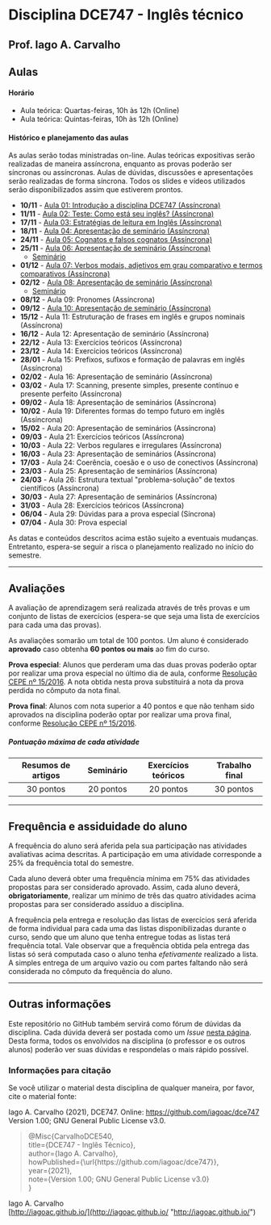 
# Disciplina DCE747 - Inglês técnico

## Prof. Iago A. Carvalho

## Aulas

#### Horário

  - Aula teórica: Quartas-feiras, 10h às 12h (Online)
  - Aula teórica: Quintas-feiras, 10h às 12h (Online)
 
#### Histórico e planejamento das aulas

As aulas serão todas ministradas on-line. Aulas teóricas expositivas serão realizadas de maneira assíncrona, enquanto as provas poderão ser síncronas ou assíncronas. Aulas de dúvidas, discussões e apresentações serão realizadas de forma síncrona. Todos os slides e vídeos utilizados serão disponibilizados assim que estiverem prontos.

  - **10/11** - [Aula 01: Introdução a disciplina DCE747 (Assíncrona)](https://youtu.be/ir2FGqbpvoM)
  - **11/11** - [Aula 02: Teste: Como está seu inglês? (Assíncrona)](https://github.com/iagoac/dce747/tree/main/exercicios/lista_0)
  - **17/11** - [Aula 03: Estratégias de leitura em Inglês (Assíncrona)](https://youtu.be/ECjY9rwiWFw)
  - **18/11** - [Aula 04: Apresentação de seminário (Assíncrona)](https://github.com/iagoac/dce747/blob/main/textos/resumo_aula_04.pdf)
  - **24/11** - [Aula 05: Cognatos e falsos cognatos (Assíncrona)](https://youtu.be/BAx71Q_Ak2Y)
  - **25/11** - [Aula 06: Apresentação de seminário (Assíncrona)](https://github.com/iagoac/dce747/blob/main/textos/resumo_aula_06.pdf)
    - [Seminário](https://www.youtube.com/watch?v=0OaFcWMYVFs)
  - **01/12** - [Aula 07: Verbos modais, adjetivos em grau comparativo e termos comparativos (Assíncrona)](https://youtu.be/FGl75Ih37LU)
  - **02/12** - [Aula 08: Apresentação de seminário (Assíncrona)](https://github.com/iagoac/dce747/blob/main/textos/resumo_aula_08.pdf)
    - [Seminário](https://www.youtube.com/watch?v=68bXdGRMdlA)
  - **08/12** - Aula 09: Pronomes (Assíncrona)
  - **09/12** - [Aula 10: Apresentação de seminário (Assíncrona)](https://github.com/iagoac/dce747/blob/main/textos/resumo_aula_10.pdf)
  - **15/12** - Aula 11: Estruturação de frases em inglês e grupos nominais (Assíncrona)
  - **16/12** - Aula 12: Apresentação de seminário (Assíncrona)
  - **22/12** - Aula 13: Exercícios teóricos (Assíncrona)
  - **23/12** - Aula 14: Exercícios teóricos (Assíncrona)
  - **28/01** - Aula 15: Prefixos, sufixos e formação de palavras em inglês (Assíncrona)
  - **02/02** - Aula 16: Apresentação de seminário (Assíncrona)
  - **03/02** - Aula 17: Scanning, presente simples, presente contínuo e presente perfeito (Assíncrona)
  - **09/02** - Aula 18: Apresentação de seminários (Assíncrona)
  - **10/02** - Aula 19: Diferentes formas do tempo futuro em inglês (Assíncrona)
  - **15/02** - Aula 20: Apresentação de seminários (Assíncrona)
  - **09/03** - Aula 21: Exercícios teóricos (Assíncrona)
  - **10/03** - Aula 22: Verbos regulares e irregulares (Assíncrona)
  - **16/03** - Aula 23: Apresentação de seminários (Assíncrona)
  - **17/03** - Aula 24: Coerência, coesão e o uso de conectivos (Assíncrona)
  - **23/03** - Aula 25: Apresentação de seminários (Assíncrona)
  - **24/03** - Aula 26: Estrutura textual "problema-solução" de textos científicos (Assíncrona)
  - **30/03** - Aula 27: Apresentação de seminários (Assíncrona)
  - **31/03** - Aula 28: Exercícios teóricos (Assíncrona)
  - **06/04** - Aula 29: Dúvidas para a prova especial (Síncrona)
  - **07/04** - Aula 30: Prova especial

As datas e conteúdos descritos acima estão sujeito a eventuais mudanças. 
Entretanto, espera-se seguir a risca o planejamento realizado no início do semestre.

---

## Avaliações

A avaliação de aprendizagem será realizada através de três provas e um conjunto de listas de exercícios (espera-se que seja uma lista de exercícios para cada uma das provas).

As avaliações somarão um total de 100 pontos. Um aluno é considerado **aprovado** caso obtenha **60 pontos ou mais** ao fim do curso.

**Prova especial**: Alunos que perderam uma das duas provas poderão optar por realizar uma prova especial no último dia de aula, conforme [Resolução CEPE nº 15/2016](https://www.unifal-mg.edu.br/portal/wp-content/uploads/sites/52/2019/07/15-2016-aprova-Reg.-Geral-Cursos-de-gradua%C3%A7%C3%A3o-11935-8-alterada-pela-016-2019-vide-res-020-2019.pdf "Resolução CEPE nº 15/2016"). A nota obtida nesta prova substituirá a nota da prova perdida no cômputo da nota final.

**Prova final**: Alunos com nota superior a 40 pontos e que não tenham sido aprovados na disciplina poderão optar por realizar uma prova final, conforme [Resolução CEPE nº 15/2016](https://www.unifal-mg.edu.br/portal/wp-content/uploads/sites/52/2019/07/15-2016-aprova-Reg.-Geral-Cursos-de-gradua%C3%A7%C3%A3o-11935-8-alterada-pela-016-2019-vide-res-020-2019.pdf "Resolução CEPE nº 15/2016").

##### Pontuação máxima de cada atividade
| Resumos de artigos  | Seminário  |  Exercícios teóricos | Trabalho final | 
| :------------: | :------------: | :------------: | :------------: |
| 30 pontos  | 20 pontos  | 20 pontos  | 30 pontos  |

---

## Frequência e assiduidade do aluno

A frequência do aluno será aferida pela sua participação nas atividades avaliativas acima descritas. A participação em uma atividade corresponde a 25% da frequência total do semestre.

Cada aluno deverá obter uma frequência mínima em 75% das atividades propostas para ser considerado aprovado. Assim, cada aluno deverá, **obrigatoriamente**, realizar um mínimo de três das quatro atividades acima propostas para ser considerado assíduo a disciplina.

A frequência pela entrega e resolução das listas de exercícios será aferida de forma individual para cada uma das listas disponibilizadas durante o curso, sendo que um aluno que tenha entregue todas as listas terá frequência total.
Vale observar que a frequência obtida pela entrega das listas só será computada caso o aluno tenha *efetivamente* realizado a lista. A simples entrega de um arquivo vazio ou com partes faltando não será considerada no cômputo da frequência do aluno.

---

## Outras informações

Este repositório no GitHub também servirá como fórum de dúvidas da disciplina. Cada dúvida deverá ser postada como um *Issue* [nesta página](https://github.com/iagoac/dce540/issues). Desta forma, todos os envolvidos na disciplina (o professor e os outros alunos) poderão ver suas dúvidas e respondelas o mais rápido possível.

### Informações para citação

Se você utilizar o material desta disciplina de qualquer maneira, por favor, cite o material fonte:

Iago A. Carvalho (2021), DCE747. Online: https://github.com/iagoac/dce747 Version 1.00; GNU General Public License v3.0.


> @Misc{CarvalhoDCE540,  
title={DCE747 - Inglês Técnico},  
author={Iago A. Carvalho},   
howPublished={\url{https&#58;//github\.com/iagoac/dce747}},  
year={2021},  
note={Version 1.00; GNU General Public License v3.0}  
}


Iago A. Carvalho  
[http://iagoac.github.io/](http://iagoac.github.io/ "http://iagoac.github.io/")

